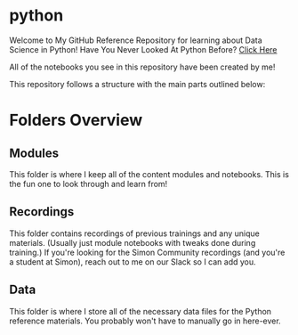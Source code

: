 # python

Welcome to My GitHub Reference Repository for learning about Data Science in Python! Have You Never Looked At Python Before? [Click Here](https://github.com/mhall-simon/python/tree/main/modules/module-01#introduction-to-python)

All of the notebooks you see in this repository have been created by me!

This repository follows a structure with the main parts outlined below:

# Folders Overview

## Modules

This folder is where I keep all of the content modules and notebooks. This is the fun one to look through and learn from!

<!--

## Case Studies - Show When Ready.

This folder contains various case studies I have put together using Python, and are valuable resources to look through and learn from.

-->

## Recordings

This folder contains recordings of previous trainings and any unique materials. (Usually just module notebooks with tweaks done during training.) If you're looking for the Simon Community recordings (and you're a student at Simon), reach out to me on our Slack so I can add you.

## Data

This folder is where I store all of the necessary data files for the Python reference materials. You probably won't have to manually go in here-ever.

<!--

## Exercises - Show when Ready.

This folder contains exercises that will help you learn python! You'll only get better through practice!

-->
